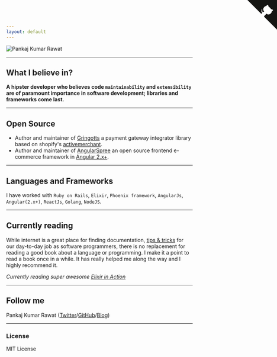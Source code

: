 ```yaml
---
layout: default
---
```


![Pankaj Kumar Rawat](https://en.gravatar.com/userimage/51246482/443818670c057c9204ec86565d29447e.jpg)

---

## What I believe in?

__A hipster developer who believes code `maintainability` and `extensibility` are of paramount importance in software development; libraries and frameworks come last.__

---

## Open Source

* Author and maintainer of [Gringotts](https://github.com/aviabird/gringotts) a payment gateway integrator library based on shopify's [activemerchant](https://github.com/activemerchant/active_merchant).
* Author and maintainer of [AngularSpree](https://github.com/aviabird/angularspree) an open source frontend e-commerce framework in [Angular 2.x+](https://angular.io).

---

## Languages and Frameworks

I have worked with `Ruby on Rails`, `Elixir`, `Phoenix framework`, `AngularJs`, `Angular(2.x+)`, `ReactJs`, `Golang`, `NodeJS`.

---

## Currently reading

While internet is a great place for finding documentation, [tips & tricks](https://stackoverflow.com/) for our day-to-day job as software programmers, there is no replacement for reading a good book about a language or programming. I make it a point to read a book once in a while. It has really helped me along the way and I highly recommend it.

_Currently reading super awesome [Elixir in Action](https://www.manning.com/books/elixir-in-action)_

---

## Follow me

Pankaj Kumar Rawat ([Twitter](http://twitter.com/ashishait)/[GitHub](http://github.com/ashish173)/[Blog](https://medium.com/@ashishait))

---

### License

MIT License

<a href="https://github.com/ashish173" class="github-corner"><svg width="80" height="80" viewBox="0 0 250 250" style="fill:#151513; color:#fff; position: absolute; top: 0; border: 0; right: 0;"><path d="M0,0 L115,115 L130,115 L142,142 L250,250 L250,0 Z"></path><path d="M128.3,109.0 C113.8,99.7 119.0,89.6 119.0,89.6 C122.0,82.7 120.5,78.6 120.5,78.6 C119.2,72.0 123.4,76.3 123.4,76.3 C127.3,80.9 125.5,87.3 125.5,87.3 C122.9,97.6 130.6,101.9 134.4,103.2" fill="currentColor" style="transform-origin: 130px 106px;" class="octo-arm"></path><path d="M115.0,115.0 C114.9,115.1 118.7,116.5 119.8,115.4 L133.7,101.6 C136.9,99.2 139.9,98.4 142.2,98.6 C133.8,88.0 127.5,74.4 143.8,58.0 C148.5,53.4 154.0,51.2 159.7,51.0 C160.3,49.4 163.2,43.6 171.4,40.1 C171.4,40.1 176.1,42.5 178.8,56.2 C183.1,58.6 187.2,61.8 190.9,65.4 C194.5,69.0 197.7,73.2 200.1,77.6 C213.8,80.2 216.3,84.9 216.3,84.9 C212.7,93.1 206.9,96.0 205.4,96.6 C205.1,102.4 203.0,107.8 198.3,112.5 C181.9,128.9 168.3,122.5 157.7,114.1 C157.9,116.9 156.7,120.9 152.7,124.9 L141.0,136.5 C139.8,137.7 141.6,141.9 141.8,141.8 Z" fill="currentColor" class="octo-body"></path></svg></a><style>.github-corner:hover .octo-arm{animation:octocat-wave 560ms ease-in-out}@keyframes octocat-wave{0%,100%{transform:rotate(0)}20%,60%{transform:rotate(-25deg)}40%,80%{transform:rotate(10deg)}}@media (max-width:500px){.github-corner:hover .octo-arm{animation:none}.github-corner .octo-arm{animation:octocat-wave 560ms ease-in-out}}</style>
